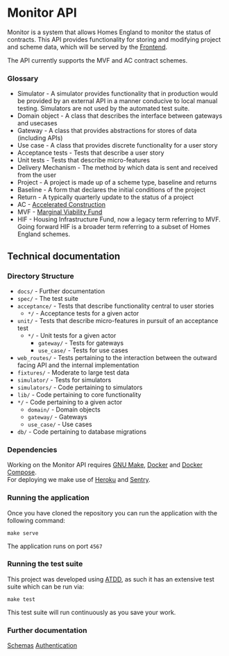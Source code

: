# Monitor API

Monitor is a system that allows Homes England to monitor the status of contracts. This API provides functionality for storing and modifying project and scheme data, which will be served by the [Frontend](https://github.com/homes-england/monitor-frontend).  

The API currently supports the MVF and AC contract schemes.

### Glossary
 - Simulator - A simulator provides functionality that in production would be provided by an external API in a manner conducive to local manual testing. Simulators are not used by the automated test suite.
 - Domain object - A class that describes the interface between gateways and usecases  
 - Gateway - A class that provides abstractions for stores of data (including APIs)
 - Use case - A class that provides discrete functionality for a user story
 - Acceptance tests - Tests that describe a user story
 - Unit tests - Tests that describe micro-features
 - Delivery Mechanism - The method by which data is sent and received from the user
 - Project - A project is made up of a scheme type, baseline and returns
 - Baseline - A form that declares the initial conditions of the project
 - Return - A typically quarterly update to the status of a project
 - AC - [Accelerated Construction](https://www.gov.uk/government/publications/accelerated-construction-local-authorities-expressions-of-interest)
 - MVF - [Marginal Viability Fund](https://www.gov.uk/government/publications/housing-infrastructure-fund)
 - HIF - Housing Infrastructure Fund, now a legacy term referring to MVF. Going forward HIF is a broader term referring to a subset of Homes England schemes.

## Technical documentation

### Directory Structure
 - `docs/` - Further documentation
 - `spec/` - The test suite  
  - `acceptance/` - Tests that describe functionality central to user stories
    - `*/` - Acceptance tests for a given actor
  - `unit/` - Tests that describe micro-features in pursuit of an acceptance test
    - `*/` - Unit tests for a given actor
      - `gateway/` - Tests for gateways
      - `use_case/` - Tests for use cases
  - `web_routes/` - Tests pertaining to the interaction between the outward facing API and the internal implementation
  - `fixtures/` - Moderate to large test data
  - `simulator/` - Tests for simulators
 - `simulators/` - Code pertaining to simulators
 - `lib/` - Code pertaining to core functionality
  - `*/` - Code pertaining to a given actor
    - `domain/` - Domain objects
    - `gateway/` - Gateways
    - `use_case/` - Use cases
 - `db/` - Code pertaining to database migrations

### Dependencies
Working on the Monitor API requires [GNU Make](https://www.gnu.org/software/make/), [Docker](https://www.docker.com/) and [Docker Compose](https://docs.docker.com/compose/install/).  
For deploying we make use of [Heroku](https://heroku.com) and [Sentry](https://sentry.io/).

### Running the application

Once you have cloned the repository you can run the application with the following command:

`make serve`

The application runs on port `4567`

### Running the test suite

This project was developed using [ATDD](https://en.wikipedia.org/wiki/Acceptance_test%E2%80%93driven_development), as such it has an extensive test suite which can be run via:

`make test`

This test suite will run continuously as you save your work.

### Further documentation
[Schemas](docs/SCHEMAS.md)
[Authentication](docs/AUTHENTICATION.md)
